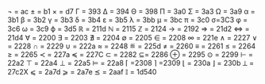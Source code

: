 ¬ = ac
± = b1
× = d7
Γ = 393
Δ = 394
Θ = 398
Π = 3a0
Σ = 3a3
Ω = 3a9
α = 3b1
β = 3b2
γ = 3b3
δ = 3b4
ε = 3b5
λ = 3bb
μ = 3bc
π = 3c0
σ=3C3
φ = 3c6
ω = 3c9
ϕ = 3d5
ℝ = 211d
ℕ = 2115
ℤ = 2124
→ = 2192
⇒ = 21d2
⇔ = 21d4
∀ = 2200
∃ = 2203
∄ = 2204
∅ = 2205
∈ = 2208
∞ = 221e
∧ = 2227
∨ = 2228
∩  = 2229
∪  = 222a
≈  = 2248
≝ = 225d
≠ = 2260
≡ = 2261
≤ = 2264
≥ = 2265
≺ = 227a
≼ = 227C
⊂ = 2282
 ⊆= 2286
⊕ = 2295
⊙ = 2299
⊢ = 22a2
⊤ = 22a4
⊥ = 22a5
⊨ = 22a8
⌈   =2308
⌉   =2309
⌊  = 230a
⌋  = 230b
⟂ = 27c2X
⩽ = 2a7d
⩾ = 2a7e
⪯ = 2aaf
𝕀 = 1d540

